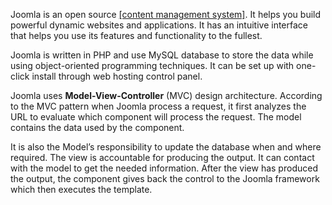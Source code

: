 Joomla is an open source [[content management system]](CMS). It helps you build powerful dynamic websites and applications. It has an intuitive interface that helps you use its features and functionality to the fullest.

Joomla is written in PHP and use MySQL database to store the data while using object-oriented programming techniques. It can be set up with one-click install through web hosting control panel. 

Joomla uses **Model-View-Controller** (MVC) design architecture. According to the MVC pattern when Joomla process a request, it first analyzes the URL to evaluate which component will process the request. The model contains the data used by the component. 

It is also the Model’s responsibility to update the database when and where required. The view is accountable for producing the output. It can contact with the model to get the needed information. After the view has produced the output, the component gives back the control to the Joomla framework which then executes the template.

